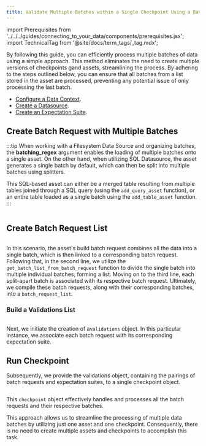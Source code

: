 ```yaml
---
title: Validate Multiple Batches within a Single Checkpoint Using a Batch Request List
---
```


import Prerequisites from '../../../guides/connecting_to_your_data/components/prerequisites.jsx';
import TechnicalTag from '@site/docs/term_tags/_tag.mdx';

By following this guide, you can efficiently process multiple batches of data using a simple approach. This method eliminates the need to create multiple versions of checkpoints gand assets, streamlining the process. By adhering to the steps outlined below, you can ensure that all batches from a list stored in the asset are processed, preventing any potential issue of only processing the last batch. 

<Prerequisites>

- [Configure a Data Context](/docs/guides/setup/configuring_data_contexts/instantiating_data_contexts/how_to_quickly_instantiate_a_data_context).
- [Create a Datasource](/docs/guides/connecting_to_your_data/connect_to_data_lp).
- [Create an Expectation Suite](docs/guides/expectations/expectations_lp). 

</Prerequisites>

## Create Batch Request with Multiple Batches

:::tip
When working with a Filesystem Data Source and organizing batches, the **batching_regex** argument enables the loading of multiple batches onto a single asset. On the other hand, when utilizing SQL Datasource, the asset generates a single batch by default, which can then be split into multiple batches using splitters.

This SQL-based asset can either be a merged table resulting from multiple tables joined through a SQL query (using the `add_query_asset` function), or an entire table loaded as a single batch using the `add_table_asset` function.
:::

```python name="tests/integration/docusaurus/validation/checkpoints/how_to_validate_multiple_batches_within_single_checkpoint.py build_a_batch_request_with_multiple_batches"
```

## Create Batch Request List

```python name="tests/integration/docusaurus/validation/checkpoints/how_to_validate_multiple_batches_within_single_checkpoint.py add_batch_list"
```
In this scenario, the asset's build batch request combines all the data into a single batch, which is then linked to a corresponding batch request. Following that, in the second line, we utilize the `get_batch_list_from_batch_request` function to divide the single batch into multiple individual batches, forming a list. Moving on to the third line, each split-apart batch is associated with its respective batch request. Ultimately, we compile these batch requests, along with their corresponding batches, into a `batch_request_list`.

### Build a Validations List 

```python name="tests/integration/docusaurus/validation/checkpoints/how_to_validate_multiple_batches_within_single_checkpoint.py add_validations"
```
Next, we initiate the creation of a`validations` object. In this particular instance, we associate each batch request with its corresponding expectation suite. 

## Run Checkpoint

Subsequently, we provide the validations object, containing the pairings of batch requests and expectation suites, to a single checkpoint object. 

```python name="tests/integration/docusaurus/validation/checkpoints/how_to_validate_multiple_batches_within_single_checkpoint.py add_checkpoint"
```

This `checkpoint` object effectively handles and processes all the batch requests and their respective batches.

This approach allows us to streamline the processing of multiple data batches by utilizing just one asset and one checkpoint. Consequently, there is no need to create multiple assets and checkpoints to accomplish this task.
